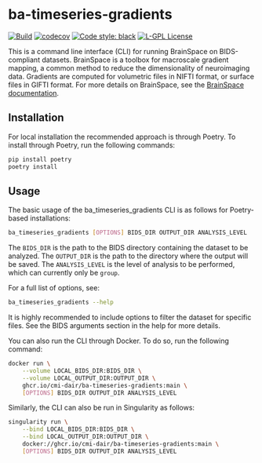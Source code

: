 # ba-timeseries-gradients

[![Build](https://github.com/cmi-dair/ba-timeseries-gradients/actions/workflows/test.yaml/badge.svg?branch=main)](https://github.com/cmi-dair/ba-timeseries-gradients/actions/workflows/test.yaml?query=branch%3Amain)
[![codecov](https://codecov.io/gh/cmi-dair/ba-timeseries-gradients/branch/main/graph/badge.svg?token=22HWWFWPW5)](https://codecov.io/gh/cmi-dair/ba-timeseries-gradients)
[![Code style: black](https://img.shields.io/badge/code%20style-black-000000.svg)](https://github.com/psf/black)
[![L-GPL License](https://img.shields.io/badge/license-L--GPL-blue.svg)](LICENSE)

This is a command line interface (CLI) for running BrainSpace on BIDS-compliant datasets. BrainSpace is a toolbox for macroscale gradient mapping, a common method to reduce the dimensionality of neuroimaging data. Gradients are computed for volumetric files in NIFTI format, or surface files in GIFTI format. For more details on BrainSpace, see the [BrainSpace documentation](https://brainspace.readthedocs.io/en/latest/).

## Installation

For local installation the recommended approach is through Poetry. To install through Poetry, run the following commands:

```bash
pip install poetry
poetry install
```

## Usage

The basic usage of the ba_timeseries_gradients CLI is as follows for Poetry-based installations:

```bash
ba_timeseries_gradients [OPTIONS] BIDS_DIR OUTPUT_DIR ANALYSIS_LEVEL
```

The `BIDS_DIR` is the path to the BIDS directory containing the dataset to be analyzed. The `OUTPUT_DIR` is the path to the directory where the output will be saved. The `ANALYSIS_LEVEL` is the level of analysis to be performed, which can currently only be `group`.

For a full list of options, see:

```bash
ba_timeseries_gradients --help
```

It is highly recommended to include options to filter the dataset for specific files. See the BIDS arguments section in the help for more details.

You can also run the CLI through Docker. To do so, run the following command:

```bash
docker run \
    --volume LOCAL_BIDS_DIR:BIDS_DIR \
    --volume LOCAL_OUTPUT_DIR:OUTPUT_DIR \
    ghcr.io/cmi-dair/ba-timeseries-gradients:main \
    [OPTIONS] BIDS_DIR OUTPUT_DIR ANALYSIS_LEVEL
```

Similarly, the CLI can also be run in Singularity as follows:

```bash
singularity run \
    --bind LOCAL_BIDS_DIR:BIDS_DIR \
    --bind LOCAL_OUTPUT_DIR:OUTPUT_DIR \
    docker://ghcr.io/cmi-dair/ba-timeseries-gradients:main \
    [OPTIONS] BIDS_DIR OUTPUT_DIR ANALYSIS_LEVEL
```
